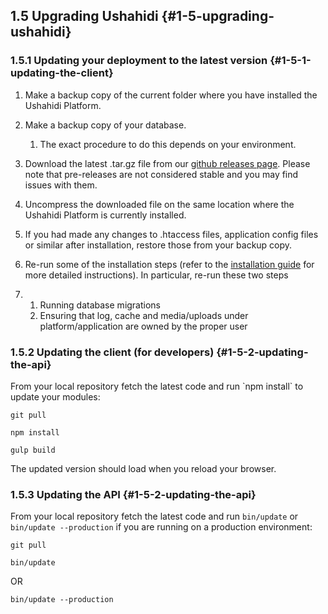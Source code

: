 ## 1.5 Upgrading Ushahidi {#1-5-upgrading-ushahidi}

### 1.5.1 Updating your deployment to the latest version {#1-5-1-updating-the-client}

1. Make a backup copy of the current folder where you have installed the Ushahidi Platform.

2. Make a backup copy of your database.  
   1. The exact procedure to do this depends on your environment.

3. Download the latest .tar.gz file from our [github releases page](https://github.com/ushahidi/platform-release/releases). Please note that pre-releases are not considered stable and you may find issues with them.
4. Uncompress the downloaded file on the same location where the Ushahidi Platform is currently installed.
5. If you had made any changes to .htaccess files, application config files or similar after installation, restore those from your backup copy.
6. Re-run some of the installation steps \(refer to the [installation guide](/1_installing_ushahidi/README.md) for more detailed instructions\). In particular, re-run these two steps
7. 1. Running database migrations
   2. Ensuring that log, cache and media/uploads under platform/application are owned by the proper user

### 1.5.2 Updating the client \(for developers\) {#1-5-2-updating-the-api}

From your local repository fetch the latest code and run \`npm install\` to update your modules:

```
git pull
```

```
npm install
```

```
gulp build
```

The updated version should load when you reload your browser.

### 1.5.3 Updating the API {#1-5-2-updating-the-api}

From your local repository fetch the latest code and run `bin/update` or `bin/update --production` if you are running on a production environment:

`git pull`

`bin/update`

OR

`bin/update --production`

